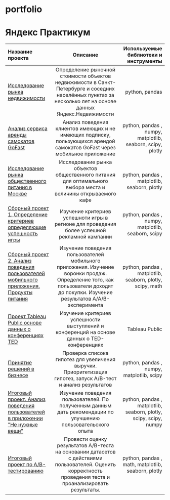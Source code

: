 # portfolio

# Яндекс Практикум

| Название проекта | Описание  | 	Используемые библиотеки и инструменты |
|:------------- |:---------------:| -------------:|
|[Исследование рынка недвижимости](https://github.com/Makkaveeva-Olga/portfolio/blob/main/rynok_nedvighimosti/rynok_nedvighimosti.ipynb)|Определение рыночной стоимости объектов недвижимости в Санкт-Петербурге и соседних населённых пунктах за несколько лет на основе данных Яндекс.Недвижимости |python, pandas|
|[Анализ сервиса аренды самокатов GoFast](https://github.com/Makkaveeva-Olga/portfolio/blob/main/arenda_samakatov/arenda_samakatov.ipynb)|Анализ поведения клиентов имеющих и не имеющих подписку, пользующихся арендой самокатов GoFast через мобильное приложение |python, pandas , numpy, matplotlib, seaborn, scipy, plotly|
|[Исследование рынка общественного питания в Москве](https://github.com/Makkaveeva-Olga/portfolio/blob/main/obshepit/obshepit.ipynb)|Исследование рынка объектов общественного питания для оптимального выбора места и величины открываемого кафе|python, pandas , matplotlib, seaborn, plotly|
|[Сборный проект 1. Определение критериев определяющие успешность игры](https://github.com/Makkaveeva-Olga/portfolio/blob/main/Sbornyj_1_uspeshnost_%20igry/Sbornyj_1_uspeshnost_%20igry.ipynb)|Изучение критериев успешноти игры в регионе для проведения более успешной рекламной кампании|python, pandas , numpy, matplotlib, seaborn, scipy|
|[Сборный проект 2. Анализ поведения пользователей мобильного приложения. Продукты питания](https://github.com/Makkaveeva-Olga/portfolio/blob/main/Sbornyj_2_povedeniya_pol'zovatelej_produkty_pitaniya/Sbornyj_2_povedeniya_pol'zovatelej_produkty_pitaniya.ipynb)|Изучение поведения пользователей мобильного приложения. Изучение воронки продаж. Определение того, как пользователи доходят до покупки. Изучение результатов A/A/B-эксперимента|python, pandas , matplotlib, seaborn, plotly, scipy, math|
|[Проект Tableau Public основе данных о конференциях TED](https://github.com/Makkaveeva-Olga/portfolio/blob/main/Tableau_analiz_konferenciyah_TED/Tableau_analiz_konferenciyah_TED.ipynb) |Изучение критериев успешности выступлений и конференций на основе данных о TED-конференциях |Tableau Public|
|[Принятие решений в бизнесе](https://github.com/Makkaveeva-Olga/portfolio/blob/main/prinyatie_reshenij_biznese/prinyatie_reshenij_biznese.ipynb)|Проверка списока гипотез для увеличения выручки. Приоритетизация гипотез, запуск A/B-тест и анализ результатов|python, pandas , numpy, matplotlib, scipy|
|[Итоговый проект. Анализ поведения пользователей в приложении "Не нужные вещи"](https://github.com/Makkaveeva-Olga/portfolio/blob/main/Itogovyj_proekt_prilozhenie_Ne%20nuzhnye_veshchi/Itogovyj_proekt_prilozhenie_Ne%20nuzhnye_veshchi.ipynb) |Изучение поведения пользователей. По полученным данным дать рекомендации по улучшению пользовательского опыта |python, pandas , matplotlib, seaborn, plotly, scipy, scipy, numpy|
|[Итоговый проект по А/B-тестированию](https://github.com/Makkaveeva-Olga/portfolio/blob/main/Itogovyj_proekt_AB_test/Itogovyj_proekt_AB_test.ipynb) |Провести оценку результатов A/B-теста на основании датасетов с действиями пользователей. Оценить корректность проведения теста и проанализировать результаты. |python, pandas ,  math, matplotlib, seaborn, plotly|
